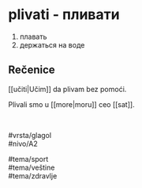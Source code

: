 # plivati - пливати

1. плавать  
2. держаться на воде

## Rečenice

[[učiti|Učim]] da plivam bez pomoći.

Plivali smo u [[more|moru]] ceo [[sat]].

<br>

#vrsta/glagol  
#nivo/A2  

#tema/sport  
#tema/veštine  
#tema/zdravlje  
